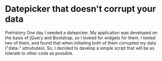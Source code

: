 # Datepicker that doesn't corrupt your data

Prehistory
One day I needed a datepicker. My application was developed on the basis of jQuery and Bootstrap, so I looked for widgets for them. I tested two of them, and found that when initiating both of them corrupted my data ("data-" attrubutes). So, I decided to develop a simple script that will be as tolerate to other code as possible.

